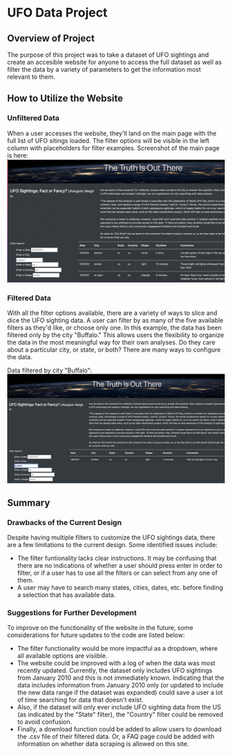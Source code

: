 # UFO Data Project

## Overview of Project
The purpose of this project was to take a dataset of UFO sightings and create an accesible website for anyone to access the full dataset as well as filter the data by a variety of parameters to get the information most relevant to them.

## How to Utilize the Website
### Unfiltered Data
When a user accesses the website, they'll land on the main page with the full list of UFO sitings loaded. The filter options will be visible in the left column with placeholders for filter examples. Screenshot of the main page is here:
![Unfiltered_Data](static/images/unfiltered_data.png)

### Filtered Data
With all the filter options available, there are a variety of ways to slice and dice the UFO sighting data. A user can filter by as many of the five available filters as they'd like, or choose only one. In this example, the data has been filtered only by the city "Buffalo." This allows users the flexibility to organize the data in the most meaningful way for their own analyses. Do they care about a particular city, or state, or both? There are many ways to configure the data.

Data filtered by city "Buffalo":
![Filtered Data](static/images/filtered_data.png)
  
## Summary 
### Drawbacks of the Current Design 
Despite having multiple filters to customize the UFO sightings data, there are a few limitations to the current design. Some identified issues include:
- The filter funtionality lacks clear instructions. It may be confusing that there are no indications of whether a user should press enter in order to filter, or if a user has to use all the filters or can select from any one of them.
- A user may have to search many states, cities, dates, etc. before finding a selection that has available data. 

### Suggestions for Further Development
To improve on the functionality of the website in the future, some considerations for future updates to the code are listed below:
- The filter functionality would be more impactful as a dropdown, where all available options are visiible.
- The website could be improved with a log of when the data was most recently updated. Currently, the dataset only includes UFO sightings from January 2010 and this is not immediately known. Indicating that the data includes information from January 2010 only (or updated to include the new data range if the dataset was expanded) could save a user a lot of time searching for data that doesn't exist. 
-  Also, if the dataset will only ever include UFO sighting data from the US (as indicated by the "State" filter), the "Country" filter could be removed to avoid confusion.
-  Finally, a download function could be added to allow users to download the .csv file of their filtered data. Or, a FAQ page could be added with information on whether data scraping is allowed on this site.
